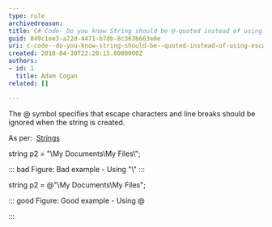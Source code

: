 ```yaml
---
type: rule
archivedreason: 
title: C# Code- Do you know String should be @-quoted instead of using escape character for "\\"?
guid: 849c1ee3-a72d-4471-b7db-8c363b663e0e
uri: c-code--do-you-know-string-should-be--quoted-instead-of-using-escape-character-for-
created: 2018-04-30T22:20:15.0000000Z
authors:
- id: 1
  title: Adam Cogan
related: []

---
```


The @ symbol specifies that escape characters and line breaks should be ignored when the string is created.

As per:  [Strings](http&#58;//msdn.microsoft.com/en-us/library/c84eby0h%28v=vs.90%29.aspx)

<!--endintro-->

string p2 = "\\My Documents\\My Files\\";


::: bad
Figure: Bad example - Using "\\"
:::


string p2 = @"\My Documents\My Files\";


::: good
Figure: Good example - Using @

:::
